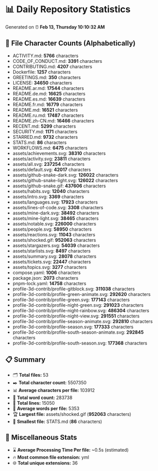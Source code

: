 # 📊 Daily Repository Statistics
Generated on ⏰ **Feb 13, Thursday 10:10:32 AM**

## 📂 File Character Counts (Alphabetically)
- ACTIVITY.md: **5766** characters
- CODE_OF_CONDUCT.md: **3391** characters
- CONTRIBUTING.md: **4207** characters
- Dockerfile: **1257** characters
- GREETINGS.md: **350** characters
- LICENSE: **34650** characters
- README.ar.md: **17544** characters
- README.de.md: **16625** characters
- README.es.md: **16639** characters
- README.fr.md: **16779** characters
- README.md: **16521** characters
- README.ru.md: **17487** characters
- README.zh-CN.md: **16466** characters
- RECENT.md: **5299** characters
- SECURITY.md: **1171** characters
- STARRED.md: **9732** characters
- STATS.md: **86** characters
- WORKFLOWS.md: **6475** characters
- assets/achievements.svg: **38310** characters
- assets/activity.svg: **23811** characters
- assets/all.svg: **237254** characters
- assets/default.svg: **42017** characters
- assets/github-snake-dark.svg: **126022** characters
- assets/github-snake-light.svg: **126022** characters
- assets/github-snake.gif: **437606** characters
- assets/habits.svg: **12040** characters
- assets/intro.svg: **3369** characters
- assets/languages.svg: **17923** characters
- assets/lines-of-code.svg: **3308** characters
- assets/mine-dark.svg: **38492** characters
- assets/mine-light.svg: **38465** characters
- assets/notable.svg: **226000** characters
- assets/people.svg: **58950** characters
- assets/reactions.svg: **11043** characters
- assets/shocked.gif: **952063** characters
- assets/stargazers.svg: **54039** characters
- assets/starlists.svg: **8497** characters
- assets/summary.svg: **28078** characters
- assets/tickets.svg: **22447** characters
- assets/topics.svg: **3277** characters
- compose.yaml: **1006** characters
- package.json: **2073** characters
- pnpm-lock.yaml: **14758** characters
- profile-3d-contrib/profile-gitblock.svg: **311038** characters
- profile-3d-contrib/profile-green-animate.svg: **292620** characters
- profile-3d-contrib/profile-green.svg: **177143** characters
- profile-3d-contrib/profile-night-green.svg: **291023** characters
- profile-3d-contrib/profile-night-rainbow.svg: **486304** characters
- profile-3d-contrib/profile-night-view.svg: **291551** characters
- profile-3d-contrib/profile-season-animate.svg: **292810** characters
- profile-3d-contrib/profile-season.svg: **177333** characters
- profile-3d-contrib/profile-south-season-animate.svg: **292845** characters
- profile-3d-contrib/profile-south-season.svg: **177368** characters

## 📋 Summary
- 🗂️ **Total files:** 53
- ✒️ **Total character count:** 5507350
- 📊 **Average characters per file:** 103912
- 📝 **Total word count:** 283738
- 🧾 **Total lines:** 15050
- 📐 **Average words per file:** 5353
- 🏆 **Largest file:** assets/shocked.gif (**952063** characters)
- 🥉 **Smallest file:** STATS.md (**86** characters)

## 🌟 Miscellaneous Stats
- ⌛ **Average Processing Time Per file:** ~0.5s (estimated)
- 🔥 **Most common file extension:** yml
- 🌐 **Total unique extensions:** 36
